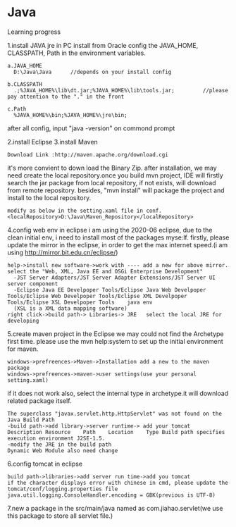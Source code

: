 # Java
Learning progress

1.install JAVA jre in PC
  install from Oracle
  config the JAVA_HOME, CLASSPATH, Path in the environment variables.

    a.JAVA_HOME
      D:\Java\Java      //depends on your install config

    b.CLASSPATH
      .;%JAVA_HOME%\lib\dt.jar;%JAVA_HOME%\lib\tools.jar;         //please pay attention to the "." in the front

    c.Path
      %JAVA_HOME%\bin;%JAVA_HOME%\jre\bin;
      
after all config, input "java -version" on commond prompt

2.install Eclipse
3.install Maven

    Download Link :http://maven.apache.org/download.cgi
    
  it's more convient to down load the Binary Zip.
  after installation, we may need create the local repository.once you build mvn project, IDE will firstly search the jar package from local repository, if not exists, will download from remote repository.
  besides, "mvn install" will package the project and install to the local repository.
  
    modify as below in the setting.xaml file in conf.
    <localRepository>D:\Java\Maven_Repository</localRepository>
    
4.config web env in eclipse
  i am using the 2020-06 eclipse, due to the clean initial env, i need to install most of the packages myse:lf.
  firstly, please update the mirror in the eclipse, in order to get the max internet speed.(i am using http://mirror.bit.edu.cn/eclipse/)
  
    help->install new software->work with ---- add a new for above mirror.
    select the "Web, XML, Java EE and OSGi Enterprise Development"
      -JST Server Adapters/JST Server Adapter Extensions/JST Server UI    server component
      -Eclipse Java EE Develpoper Tools/Eclipse Java Web Develpoper Tools/Eclipse Web Develpoper Tools/Eclipse XML Develpoper Tools/Eclipse XSL Develpoper Tools    java env
      (XSL is a XML data mapping software)
    right click->build path-> Libraries-> JRE   select the local JRE for developing
5.create maven project in the Eclipse
  we may could not find the Archetype first time.
  please use the mvn help:system to set up the initial environment for maven.
  
    windows->prefreences->Maven->Installation add a new to the maven package
    windows->prefreences->maven->user settings(use your personal setting.xaml)
  
  if it does not work also, select the internal type in archetype.it will download related package itself.
  
    The superclass "javax.servlet.http.HttpServlet" was not found on the Java Build Path
    -build path->add library->server runtime-> add your tomcat
    Description	Resource	Path	Location	Type Build path specifies execution environment J2SE-1.5.
    -modify the JRE in the build path
    Dynamic Web Module also need change
6.config tomcat in eclipse

    build path->libraries->add server run time->add you tomcat
    if the character displays error with chinese in cmd, please update the tomcat/conf/logging.properties file java.util.logging.ConsoleHandler.encoding = GBK(previous is UTF-8)
7.new a package in the src/main/java named as com.jiahao.servlet(we use this package to store all servlet file.)
